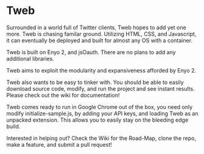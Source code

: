 Tweb
=========

Surrounded in a world full of Twitter clients, Tweb hopes to add yet one more.
Tweb is chasing familar ground. Utilizing HTML, CSS, and Javascript, it can 
eventually be deployed and built for almost any OS with a container.

Tweb is built on Enyo 2, and jsOauth. There are no plans to add any additional
libraries. 

Tweb aims to exploit the modularity and expansiveness afforded by Enyo 2.

Tweb also wants to be easy to tinker with. You should be able to easily
download source code, modify, and run the project and see instant results. 
Please check out the wiki for documentation!

Tweb comes ready to run in Google Chrome out of the box, you need only modify
initialize-sample.js, by adding your API keys, and loading Tweb as an unpacked
extension. This allows you to easily stay on the bleeding edge build.

Interested in helping out? Check the Wiki for the Road-Map, clone the repo,
make a feature, and submit a pull request!

